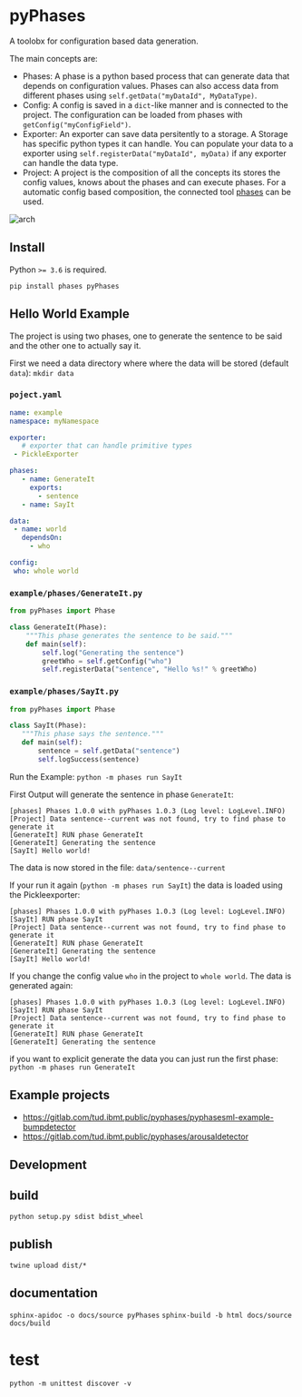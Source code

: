 # pyPhases

A toolobx for configuration based data generation.

The main concepts are:
- Phases: A phase is a python based process that can generate data that depends on configuration values. Phases can also access data from different phases using `self.getData("myDataId", MyDataType)`.
- Config: A config is saved in a `dict`-like manner and is connected to the project. The configuration can be loaded from phases with `getConfig("myConfigField")`.
- Exporter: An exporter can save data persitently to a storage. A Storage has specific python types it can handle. You can populate your data to a exporter using `self.registerData("myDataId", myData)` if any exporter can handle the data type.
- Project: A project is the composition of all the concepts its stores the config values, knows about the phases and can execute phases. For a automatic config based composition, the connected tool [phases](https://pypi.org/project/phases/) can be used.

![arch](assets/achitektur.svg)


## Install

Python `>= 3.6` is required.

`pip install phases pyPhases`

## Hello World Example

The project is using two phases, one to generate the sentence to be said and the other one to actually say it.

First we need a data directory where where the data will be stored (default `data`): `mkdir data`

### `poject.yaml`

 ```yaml
name: example
namespace: myNamespace

exporter:
    # exporter that can handle primitive types
  - PickleExporter

phases:
    - name: GenerateIt
      exports:
        - sentence
    - name: SayIt

data:
  - name: world
    dependsOn:
      - who

config:
  who: whole world
 ````

### `example/phases/GenerateIt.py`

```python
from pyPhases import Phase

class GenerateIt(Phase):
    """This phase generates the sentence to be said."""
    def main(self):
        self.log("Generating the sentence")
        greetWho = self.getConfig("who")
        self.registerData("sentence", "Hello %s!" % greetWho)

```

### `example/phases/SayIt.py`

 ```python
from pyPhases import Phase

class SayIt(Phase):
    """This phase says the sentence."""
    def main(self):
        sentence = self.getData("sentence")
        self.logSuccess(sentence)

```

Run the Example: `python -m phases run SayIt`

First Output will generate the sentence in phase `GenerateIt`:
```console
[phases] Phases 1.0.0 with pyPhases 1.0.3 (Log level: LogLevel.INFO)
[Project] Data sentence--current was not found, try to find phase to generate it
[GenerateIt] RUN phase GenerateIt
[GenerateIt] Generating the sentence
[SayIt] Hello world!
```
The data is now stored in the file: `data/sentence--current`

If your run it again (`python -m phases run SayIt`) the data is loaded using the Pickleexporter:

```console
[phases] Phases 1.0.0 with pyPhases 1.0.3 (Log level: LogLevel.INFO)
[SayIt] RUN phase SayIt
[Project] Data sentence--current was not found, try to find phase to generate it
[GenerateIt] RUN phase GenerateIt
[GenerateIt] Generating the sentence
[SayIt] Hello world!
```

If you change the config value `who` in the project to `whole world`. The data is generated again:

```console
[phases] Phases 1.0.0 with pyPhases 1.0.3 (Log level: LogLevel.INFO)
[SayIt] RUN phase SayIt
[Project] Data sentence--current was not found, try to find phase to generate it
[GenerateIt] RUN phase GenerateIt
[GenerateIt] Generating the sentence
```

if you want to explicit generate the data you can just run the first phase: `python -m phases run GenerateIt`

## Example projects

- https://gitlab.com/tud.ibmt.public/pyphases/pyphasesml-example-bumpdetector
- https://gitlab.com/tud.ibmt.public/pyphases/arousaldetector


## Development

## build

`python setup.py sdist bdist_wheel`

## publish

`twine upload dist/*`

## documentation

`sphinx-apidoc -o docs/source pyPhases`
`sphinx-build -b html docs/source docs/build`


# test
`python -m unittest discover -v`

